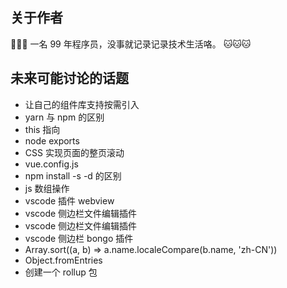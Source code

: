 ## 关于作者

🎉🎉🎉 一名 99 年程序员，没事就记录记录技术生活咯。 🐱🐱🐱

## 未来可能讨论的话题

- 让自己的组件库支持按需引入
- yarn 与 npm 的区别
- this 指向
- node exports
- CSS 实现页面的整页滚动
- vue.config.js
- npm install -s -d 的区别
- js 数组操作
- vscode 插件 webview
- vscode 侧边栏文件编辑插件
- vscode 侧边栏文件编辑插件
- vscode 侧边栏 bongo 插件
- Array.sort((a, b) => a.name.localeCompare(b.name, 'zh-CN'))
- Object.fromEntries
- 创建一个 rollup 包
